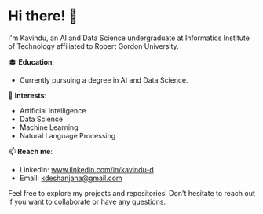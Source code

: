 # Hi there! 👋

I'm Kavindu, an AI and Data Science undergraduate at Informatics Institute of Technology affiliated to Robert Gordon University.

🎓 **Education**:  
- Currently pursuing a degree in AI and Data Science.

🌱 **Interests**:  
- Artificial Intelligence
- Data Science
- Machine Learning
- Natural Language Processing
  

📫 **Reach me**:  
- LinkedIn: www.linkedin.com/in/kavindu-d
- Email: kdeshanjana@gmail.com

Feel free to explore my projects and repositories! Don't hesitate to reach out if you want to collaborate or have any questions.
